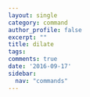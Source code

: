```yaml
---
layout: single
category: command
author_profile: false
excerpt: ""
title: dilate
tags:
comments: true
date: '2016-09-17'
sidebar:
  nav: "commands"
---
```

